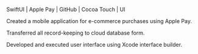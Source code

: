 SwiftUI | Apple Pay | GitHub | Cocoa Touch | UI 

Created a mobile application for e-commerce purchases using Apple Pay.

Transferred all record-keeping to cloud database form.

Developed and executed user interface using Xcode interface builder.
